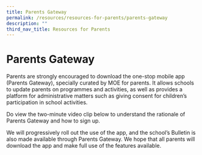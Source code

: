 ```yaml
---
title: Parents Gateway
permalink: /resources/resources-for-parents/parents-gateway
description: ""
third_nav_title: Resources for Parents
---
```

Parents Gateway
===============

  

Parents are strongly encouraged to download the one-stop mobile app (Parents Gateway), specially curated by MOE for parents. It allows schools to update parents on programmes and activities, as well as provides a platform for administrative matters such as giving consent for children’s participation in school activities.

  

Do view the two-minute video clip below to understand the rationale of Parents Gateway and how to sign up.

  

We will progressively roll out the use of the app, and the school’s Bulletin is also made available through Parents Gateway. We hope that all parents will download the app and make full use of the features available.

